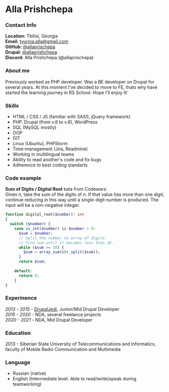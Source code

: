 # **Alla Prishchepa**
### **Contact Info**
**Location:** Tbilisi, Georgia  
**Email:** tyurina.alla@gmail.com  
**GitHub:** [@allaprischepa](https://github.com/allaprischepa)  
**Drupal:** [@allaprishchepa](https://www.drupal.org/u/allaprishchepa)  
**Discord:** Alla Prishchepa (@allaprischepa)

### **About me**
Previously worked as PHP developer. Was a BE developer on Drupal for several years. At this moment I've decided to move to FE, thats why have started the learning journey in RS School. Hope I'll enjoy it!

### **Skills**
- HTML / CSS / JS (familiar with SASS, jQuery framework)
- PHP, Drupal (from v.6 to v.8), WordPress
- SQL (MySQL mostly)
- OOP
- GIT
- Linux (Ubuntu), PHPStorm
- Time-management (Jira, Readmine)
- Working in multilingual teams
- Ability to read another's code and fix bugs
- Adherence to best coding standarts

### **Code example**
**Sum of Digits / Digital Root** kata from Codewars:  
Given *n*, take the sum of the digits of *n*. If that value has more than one digit, continue reducing in this way until a single-digit number is produced. The input will be a non-negative integer.
```php
function digital_root($number): int
{
  switch ($number) {
    case is_int($number) && $number > 0:
      $sum = $number;
      // Split the number to array of digits.
      // Find sum until it becomes less than 10.
      while ($sum >= 10) {
        $sum = array_sum(str_split($sum));
      }
      return $sum;
    
    default:
      return 0;     
	}
}
```
### **Experinence**
*2013 - 2015* - [DrupalJedi](https://drupaljedi.com/), Junior/Mid Drupal Developer  
*2015 - 2020* - NDA, several freelance projects  
*2020 - 2021* - NDA, Mid Drupal Developer

### **Education**
2013 - Siberian State University of Telecommunications and Informatics, faculty of Mobile Radio Communication and Multimedia

### **Language**
- Russian (native)
- English (Intermediate level. Able to read/write/speak during teamworking)